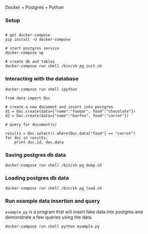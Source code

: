 Docker + Postgres + Python

### Setup

```

# get docker-compose
pip install -U docker-compose

# start postgres service
docker-compose up

# create db and tables
docker-compose run shell /bin/sh pg_init.sh
```


### Interacting with the database

```
docker-compose run shell ipython
```

```
from data import Doc

# create a new document and insert into postgres
d1 = Doc.create(data={"name":"foobar", food":"chocolate"})
d2 = Doc.create(data={"name":"barfoo", food":"carrot"})

# query for document(s)

results = Doc.select().where(Doc.data["food"] == "carrot")
for doc in results:
    print doc.id, doc.data

```

### Saving postgres db data

```
docker-compose run shell /bin/sh pg_dump.sh
```

### Loading postgres db data

```
docker-compose run shell /bin/sh pg_load.sh
```

### Run example data insertion and query 

`example.py` is a program that will insert fake data into postgres and demonstrate a few queries using the data.

```
docker-compose run shell python example.py
```


